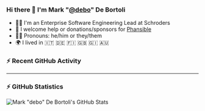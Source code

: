 ### Hi there 👋 I'm Mark "[@debo](https://github.com/debo)" De Bortoli

- 🧑‍💻 I'm an Enterprise Software Engineering Lead at Schroders
- 🙏 I welcome help or donations/sponsors for [Phansible](https://phansible.com)
- 🏳️‍🌈 Pronouns: he/him or they/them
- 🌍 I lived in 🇮🇹 🇩🇪 🇫🇮 🇬🇧 🇬🇮 🇦🇺

### :zap: Recent GitHub Activity

<!--START_SECTION:activity-->
<!--END_SECTION:activity-->

---
### :zap: GitHub Statistics

![Mark "debo" De Bortoli's GitHub Stats](https://github-readme-stats.vercel.app/api?username=debo&show_icons=true&theme=graywhite&count_private=true&include_all_commits=true&theme=solarized-dark)

<!--
**debo/debo** is a ✨ _special_ ✨ repository because its `README.md` (this file) appears on your GitHub profile.

Here are some ideas to get you started:

- 🔭 I’m currently working on ...
- 🌱 I’m currently learning ...
- 👯 I’m looking to collaborate on ...
- 🤔 I’m looking for help with ...
- 💬 Ask me about ...
- 📫 How to reach me: ...
- 😄 Pronouns: ...
- ⚡ Fun fact: ...
-->
